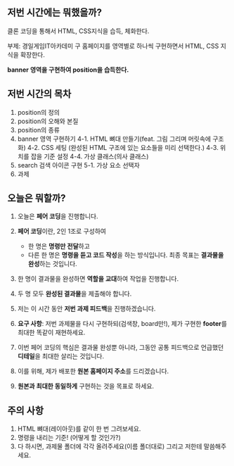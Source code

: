 ## 저번 시간에는 뭐했을까?

클론 코딩을 통해서 HTML, CSS지식을 습득, 체화한다.

부제: 경일게임IT아카데미 구 홈페이지를 영역별로 하나씩 구현하면서 HTML, CSS 지식을 확장한다.

**banner 영역을 구현하여 position을 습득한다.**

## 저번 시간의 목차

1. position의 정의
2. position의 오해와 본질
3. position의 종류
4. banner 영역 구현하기
4-1. HTML 뼈대 만들기(feat. 그림 그리며 머릿속에 구조화)
4-2. CSS 세팅 (완성된 HTML 구조에 있는 요소들을 미리 선택한다.)
4-3. 위치를 잡을 기준 설정
4-4. 가상 클래스(의사 클래스)
5. search 검색 아이콘 구현
5-1. 가상 요소 선택자
6. 과제

## 오늘은 뭐할까?

1. 오늘은 **페어 코딩**을 진행합니다.
2. **페어 코딩**이란, 2인 1조로 구성하여

   * 한 명은 **명령만 전달**하고
   * 다른 한 명은 **명령을 듣고 코드 작성**을 하는 방식입니다.
     최종 목표는 **결과물을 완성**하는 것입니다.

3. 한 명이 결과물을 완성하면 **역할을 교대**하여 작업을 진행합니다.
4. 두 명 모두 **완성된 결과물**을 제출해야 합니다.
5. 저는 이 시간 동안 **저번 과제 피드백**을 진행하겠습니다.
6. **요구 사항**: 저번 과제물을 다시 구현하되(검색창, board만!), 제가 구현한 **footer**를 최대한 똑같이 재현하세요.
7. 이번 페어 코딩의 핵심은 결과물 완성뿐 아니라, 그동안 공통 피드백으로 언급했던 **디테일**을 최대한 살리는 것입니다.
8. 이를 위해, 제가 배포한 **원본 홈페이지 주소**를 드리겠습니다.
9. **원본과 최대한 동일하게** 구현하는 것을 목표로 하세요.

## 주의 사항

1. HTML 뼈대(레이아웃)를 같이 한 번 그려보세요.
2. 명령을 내리는 기준! (어떻게 할 것인가?)
3. 다 하시면, 과제물 폴더에 각각 올려주세요(이름 폴더대로) 그리고 저한테 말씀해주세요.